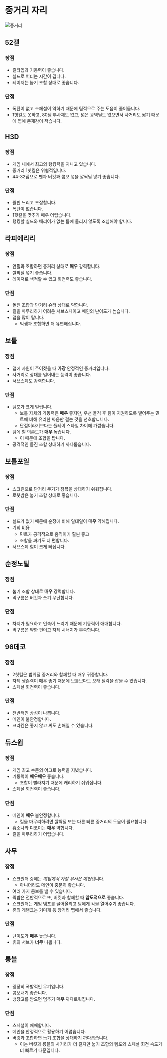 # 중거리 자리

![중거리]()

## 52갤

### 장점

- 킬타입과 기동력이 좋습니다.
- 실드로 버티는 시간이 깁니다.
- 레이저는 눕기 조합 상대로 좋습니다.

### 단점

- 폭탄이 없고 스페셜이 약하기 때문에 팀적으로 주는 도움이 줄어듭니다.
- 1힛킬도 못하고, 80댐 투사체도 없고, 넓은 광역딜도 없으면서 사거리도 짧기 때문에 맵에 존재감이 적습니다.

## H3D

### 장점

- 게임 내에서 최고의 탱킹력을 지니고 있습니다.
- 중거리 1힛킬은 위협적입니다.
- 44-32댐으로 펜과 버킷과 콤보 넣을 깔짝딜 넣기 좋습니다.

### 단점

- 훨씬 느리고 조잡합니다.
- 폭탄이 없습니다.
- 1힛킬을 맞추기 매우 어렵습니다.
- 탱킹할 실드와 배리어가 없는 틈에 물리지 않도록 조심해야 합니다.

## 라피에리리

### 장점

- 연필과 조합하면 중거리 상대로 **매우** 강력합니다.
- 깔짝딜 넣기 좋습니다.
- 레이저로 색적할 수 있고 회전력도 좋습니다.

### 단점

- 돌진 조합과 단거리 슈터 상대로 약합니다.
- 킬을 마무리하기 어려운 서브스페이고 메인의 난이도가 높습니다.
- 맵을 많이 탑니다.
  - 익잼과 조합하면 더 유연해집니다.

## 보틀

### 장점

- 맵에 자원이 주어졌을 때 **가장** 안정적인 중거리입니다.
- 사거리로 상대를 밀어내는 능력이 좋습니다.
- 서브스페도 강력합니다.

### 단점

- 템포가 크게 밀립니다.
  - 보틀 자체의 기동력은 **매우** 좋지만, 우선 돌격 후 팀이 지원하도록 열어주는 민트에 비해 유리한 싸움만 걸는 것을 선호합ㄴ니다.
  - 단점이라기보다는 플레이 스타일 차이에 가깝습니다.
- 팀에 칠 의존도가 **매우** 높습니다.
  - 이 때문에 조합을 탑니다.
- 공격적인 돌진 조합 상대하기 까다롭습니다.

## 보틀포일

### 장점

- 스크린으로 단거리 무기가 잠복을 상대하기 쉬워집니다.
- 로봇밤은 눕기 조합 상대로 좋습니다.

### 단점

- 실드가 없기 때문에 순정에 비해 일대일이 **매우** 약해집니다.
- 기회 비용
  - 민트가 공격적으로 움직이기 훨씬 좋고
  - 조합을 짜기도 더 편합니다.
- 서브스페 힘이 크게 빠집니다.

## 순정노틸

### 장점

- 눕기 조합 상대로 **매우** 강력합니다.
- 먹구름은 버킷과 쓰기 무난합니다.

### 단점

- 차지가 필요하고 인속이 느리기 때문에 기동력이 애매합니다.
- 먹구름은 약한 편이고 자체 시너지가 부족합니다.

## 96데코

### 장점

- 2힛킬은 범위딜 중거리와 함께할 때 매우 귀중합니다.
- 자체 생존력이 매우 좋기 때문에 보틀보다도 오래 딜각을 잡을 수 있습니다.
- 스페셜 회전력이 좋습니다.

### 단점

- 전반적인 상성이 나쁩니다.
- 메인이 불안정합니다.
- 크라켄은 좋지 않고 써도 손해일 수 있습니다.

## 듀스윕

### 장점

- 게임 최고 수준의 어그로 능력을 지녔습니다.
- 기동력이 **매우매우** 좋습니다.
  - 조합이 빨라지기 때문에 캐리하기 쉬워집니다.
- 스페셜 회전력이 좋습니다.

### 단점

- 메인이 **매우** 불안정합니다.
  - 킬을 마무리하려면 깔짝딜 또는 다른 빠른 중거리의 도움이 필요합니다.
- 홉소나와 디코이는 **매우** 약합니다.
- 킬을 마무리하기 어렵습니다.

## 사무

### 장점

- 쇼크원더 중에는 *게임에서 가장 무서운 메인*입니다.
  - 아니더라도 메인이 충분히 좋습니다.
- 여러 가지 콤보를 낼 수 있습니다.
- 퀵밤은 전반적으로 또, 버킷과 함께할 때 **압도적으로** 좋습니다.
- 쇼크원더는 게임 템포를 끌어올리고 팀에게 각을 열어주기 좋습니다.
- 휴의 게탱크는 거미게 등 장거리 맵에서 좋습니다.

### 단점

- 난이도가 **매우** 높습니다.
- 휴의 서브가 **너무** 나쁩니다.

## 롱블

### 장점

- 굉장히 폭발적인 무기입니다.
- 콤보내기 좋습니다.
- 냉장고를 받으면 멈추기 **매우** 까다로워집니다.

### 단점

- 스페셜이 애매합니다.
- 메인을 안정적으로 활용하기 어렵습니다.
- 버킷과 조합하면 눕기 조합을 상대하기 까다롭습니다.
  - 이는 버킷과 롱블의 사거리가 더 길지만 눕기 조합의 템포와 스페셜 회전 속도가 더 빠르기 때문입니다.
